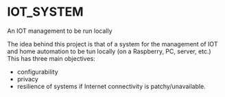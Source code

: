 # IOT_SYSTEM
An IOT management to be run locally

The idea behind this project is that of a system for the management of IOT and home automation to be tun locally (on a Raspberry, PC, server, etc.)
This has three main objectives:
- configurability
- privacy
- resilience of systems if Internet connectivity is patchy/unavailable.
